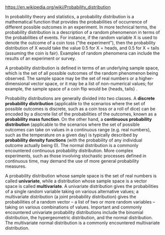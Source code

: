 https://en.wikipedia.org/wiki/Probability_distribution

In probability theory and statistics, a probability distribution is a mathematical function that provides the probabilities of occurrence of different possible outcomes in an experiment. In more technical terms, the probability distribution is a description of a random phenomenon in terms of the probabilities of events. For instance, if the random variable X is used to denote the outcome of a coin toss ("the experiment"), then the probability distribution of X would take the value 0.5 for X = heads, and 0.5 for X = tails (assuming the coin is fair). Examples of random phenomena can include the results of an experiment or survey.

A probability distribution is defined in terms of an underlying sample space, which is the set of all possible outcomes of the random phenomenon being observed. The sample space may be the set of real numbers or a higher-dimensional vector space, or it may be a list of non-numerical values; for example, the sample space of a coin flip would be {heads, tails} .

Probability distributions are generally divided into two classes. A __discrete probability distribution__ (applicable to the scenarios where the set of possible outcomes is discrete, such as a coin toss or a roll of dice) can be encoded by a discrete list of the probabilities of the outcomes, known as a __probability mass function__. On the other hand, a __continuous probability distribution__ (applicable to the scenarios where the set of possible outcomes can take on values in a continuous range (e.g. real numbers), such as the temperature on a given day) is typically described by __probability density functions__ (with the probability of any individual outcome actually being 0). The normal distribution is a commonly encountered continuous probability distribution. More complex experiments, such as those involving stochastic processes defined in continuous time, may demand the use of more general probability measures.

A probability distribution whose sample space is the set of real numbers is called __univariate__, while a distribution whose sample space is a vector space is called __multivariate__. A univariate distribution gives the probabilities of a single random variable taking on various alternative values; a multivariate distribution (a joint probability distribution) gives the probabilities of a random vector – a list of two or more random variables – taking on various combinations of values. Important and commonly encountered univariate probability distributions include the binomial distribution, the hypergeometric distribution, and the normal distribution. The multivariate normal distribution is a commonly encountered multivariate distribution.
